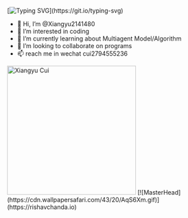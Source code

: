 [![Typing SVG](https://readme-typing-svg.demolab.com?font=Fira+Code&pause=1000&color=654AF7&width=435&lines=Stay+hungry%2C+stay+foolish.)](https://git.io/typing-svg)
- 👋 Hi, I’m @Xiangyu2141480
- 👀 I’m interested in coding
- 🌱 I’m currently learning about Multiagent Model/Algorithm
- 💞️ I’m looking to collaborate on programs
- 📫 reach me in wechat cui2794555236
<img src="https://github.com/Xiangyu2141480/Xiangyu2141480/assets/137604408/480309ae-43ea-4dd7-891d-7e59330c7892" alt="Xiangyu Cui" width="300"/>
[![MasterHead](https://cdn.wallpapersafari.com/43/20/AqS6Xm.gif)](https://rishavchanda.io)


<!---
Xiangyu2141480/Xiangyu2141480 is a ✨ special ✨ repository because its `README.md` (this file) appears on your GitHub profile.
You can click the Preview link to take a look at your changes.
--->
